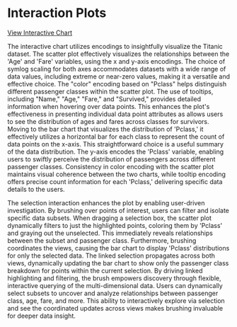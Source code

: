# Interaction Plots

[View Interactive Chart]( https://veetran24.github.io/Homework-6/survivor.html)

  The interactive chart utilizes encodings to insightfully visualize the Titanic dataset. The scatter plot effectively visualizes the relationships between the 'Age' and 'Fare' variables, using the x and y-axis encodings. The choice of symlog scaling for both axes accommodates datasets with a wide range of data values, including extreme or near-zero values, making it a versatile and effective choice. The "color" encoding based on "Pclass" helps distinguish different passenger classes within the scatter plot. The use of tooltips, including "Name," "Age," "Fare," and "Survived," provides detailed information when hovering over data points. This enhances the plot's effectiveness in presenting individual data point attributes as allows users to see the distribution of ages and fares across classes for survivors. Moving to the bar chart that visualizes the distribution of 'Pclass,' it effectively utilizes a horizontal bar for each class to represent the count of data points on the x-axis. This straightforward choice is a useful summary of the data distribution. The y-axis encodes the 'Pclass' variable, enabling users to swiftly perceive the distribution of passengers across different passenger classes. Consistency in color encoding with the scatter plot maintains visual coherence between the two charts, while tooltip encoding offers precise count information for each 'Pclass,' delivering specific data details to the users.

  The selection interaction enhances the plot by enabling user-driven investigation. By brushing over points of interest, users can filter and isolate specific data subsets.  When dragging a selection box, the scatter plot dynamically filters to just the highlighted points, coloring them by 'Pclass' and graying out the unselected.  This immediately reveals relationships between the subset and passenger class. Furthermore, brushing coordinates the views, causing the bar chart to display 'Pclass' distributions for only the selected data. The linked selection propagates across both views, dynamically updating the bar chart to show only the passenger class breakdown for points within the current selection. By driving linked highlighting and filtering, the brush empowers discovery through flexible, interactive querying of the multi-dimensional data. Users can dynamically select subsets to uncover and analyze relationships between passenger class, age, fare, and more. This ability to interactively explore via selection and see the coordinated updates across views makes brushing invaluable for deeper data insight.
